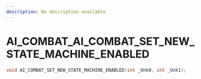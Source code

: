 ```yaml
---
description: No description available 
---
```


# AI_COMBAT\_AI_COMBAT_SET_NEW_STATE_MACHINE_ENABLED

```cpp
void AI_COMBAT_SET_NEW_STATE_MACHINE_ENABLED(int _Unk0, int _Unk1);
```